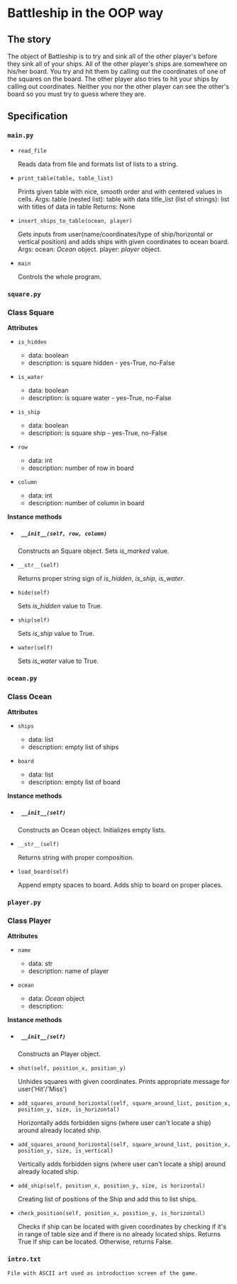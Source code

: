 # Battleship in the OOP way

## The story

The object of Battleship is to try and sink all of the other player's before they sink all of your ships. All of the other player's ships are somewhere on his/her board.  You try and hit them by calling out the coordinates of one of the squares on the board.  The other player also tries to hit your ships by calling out coordinates. Neither you nor the other player can see the other's board so you must try to guess where they are.

## Specification


### `main.py`

* `read_file`

  Reads data from file and formats list of lists to a string.

* `print_table(table, table_list)`

  Prints given table with nice, smooth order and with centered values in cells.
  Args:
    table (nested list): table with data
    title_list (list of strings): list with titles of data in table
  Returns:
    None
* `insert_ships_to_table(ocean, player)`

  Gets inputs from user(name/coordinates/type of ship/horizontal or vertical position) and adds ships with given coordinates to ocean board.
  Args:
    ocean: *Ocean* object.
    player: *player* object.

* `main`

  Controls the whole program.



### `square.py`

### Class Square

__Attributes__

* `is_hidden`
  - data: boolean
  - description: is square hidden - yes-True, no-False

* `is_water`
  - data: boolean
  - description: is square water - yes-True, no-False

* `is_ship`
  - data: boolean
  - description: is square ship - yes-True, no-False

* `row`
  - data: int
  - description: number of row in board

* `column`
  - data: int
  - description: number of column in board

__Instance methods__

* ##### ` __init__(self, row, column)`

  Constructs an Square object.
  Sets *is_marked* value.

* `__str__(self)`

  Returns proper string sign of *is_hidden*, *is_ship*, *is_water*.

* `hide(self)`

  Sets *is_hidden* value to True.

* `ship(self)`

  Sets *is_ship* value to True.

* `water(self)`

  Sets *is_water* value to True.

### `ocean.py`

### Class Ocean

__Attributes__
* `ships`
  - data: list
  - description: empty list of ships

* `board`
  - data: list
  - description: empty list of board


__Instance methods__

* ##### ` __init__(self)`

  Constructs an Ocean object.
  Initializes empty lists.

* `__str__(self)`

  Returns string with proper composition.


* `load_board(self)`

  Append empty spaces to board.
  Adds ship to board on proper places.


### `player.py`

### Class Player
__Attributes__
* `name`
  - data: str
  - description: name of player

* `ocean`
  - data: *Ocean* object
  - description:

__Instance methods__

* ##### ` __init__(self)`

  Constructs an Player object.

* `shot(self, position_x, position_y)`

  Unhides squares with given coordinates.
  Prints appropriate message for user('Hit'/'Miss')

* `add_squares_around_horizontal(self, square_around_list, position_x,  position_y, size, is_horizontal)`

  Horizontally adds forbidden signs (where user can't locate a ship) around already located ship.

* `add_squares_around_horizontal(self, square_around_list, position_x,  position_y, size, is_vertical)`

  Vertically adds forbidden signs (where user can't locate a ship) around already located ship.

* `add_ship(self, position_x, position_y, size, is horizontal)`

  Creating list of positions of the Ship and add this to list ships.

* `check_position(self, position_x, position_y, is_horizontal)`

  Checks if ship can be located with given coordinates by checking if it's in range of table size and if there is no already located ships.
  Returns True if ship can be located. Otherwise, returns False.

### `intro.txt`

    File with ASCII art used as introduction screen of the game.
